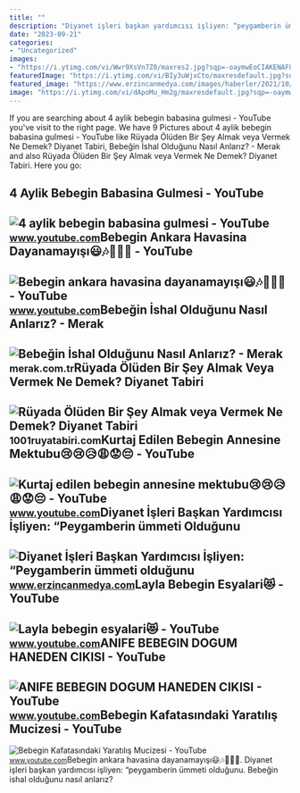 ```yaml
---
title: ""
description: "Diyanet i̇şleri başkan yardımcısı i̇şliyen: “peygamberin ümmeti olduğunu"
date: "2023-09-21"
categories:
- "Uncategorized"
images:
- "https://i.ytimg.com/vi/Wwr9XsVn7Z0/maxres2.jpg?sqp=-oaymwEoCIAKENAF8quKqQMcGADwAQH4Ad4EgAK4CIoCDAgAEAEYZSBZKE4wDw==&amp;rs=AOn4CLD0ErM_Kimn8n-g6lyddERLd1jFbA"
featuredImage: "https://i.ytimg.com/vi/BIy3uWjxCto/maxresdefault.jpg?sqp=-oaymwEmCIAKENAF8quKqQMa8AEB-AGUA4AC0AWKAgwIABABGGUgXShVMA8=&amp;rs=AOn4CLCSaH1z6vrSh-g13OhC1JVSSicyJQ"
featured_image: "https://www.erzincanmedya.com/images/haberler/2021/10/diyanet_isleri_baskan_yardimcisi_isliyen_peygamberin_ummeti_oldugunu_soyleyip_de_esine_siddet_uygulayan_bir_adam_hangi_vefadan_bahsediyor.jpg"
image: "https://i.ytimg.com/vi/dApoMu_Hm2g/maxresdefault.jpg?sqp=-oaymwEmCIAKENAF8quKqQMa8AEB-AH-CYAC0AWKAgwIABABGGUgSyhHMA8=&amp;rs=AOn4CLB6HyJvEYWIvOaWRtHF2iGucE3uOg"
---
```


If you are searching about 4 aylik bebegin babasina gulmesi - YouTube you've visit to the right page. We have 9 Pictures about 4 aylik bebegin babasina gulmesi - YouTube like Rüyada Ölüden Bir Şey Almak veya Vermek Ne Demek? Diyanet Tabiri, Bebeğin İshal Olduğunu Nasıl Anlarız? - Merak and also Rüyada Ölüden Bir Şey Almak veya Vermek Ne Demek? Diyanet Tabiri. Here you go:

4 Aylik Bebegin Babasina Gulmesi - YouTube
------------------------------------------

 ![4 aylik bebegin babasina gulmesi - YouTube](https://i.ytimg.com/vi/BIy3uWjxCto/maxresdefault.jpg?sqp=-oaymwEmCIAKENAF8quKqQMa8AEB-AGUA4AC0AWKAgwIABABGGUgXShVMA8=&rs=AOn4CLCSaH1z6vrSh-g13OhC1JVSSicyJQ) <small>www.youtube.com</small>Bebegin Ankara Havasina Dayanamayışı😃🎶🎵🎤💖 - YouTube
---------------------------------------------------

 ![Bebegin ankara havasina dayanamayışı😃🎶🎵🎤💖 - YouTube](https://i.ytimg.com/vi/Wwr9XsVn7Z0/maxres2.jpg?sqp=-oaymwEoCIAKENAF8quKqQMcGADwAQH4Ad4EgAK4CIoCDAgAEAEYZSBZKE4wDw==&rs=AOn4CLD0ErM_Kimn8n-g6lyddERLd1jFbA) <small>www.youtube.com</small>Bebeğin İshal Olduğunu Nasıl Anlarız? - Merak
---------------------------------------------

 ![Bebeğin İshal Olduğunu Nasıl Anlarız? - Merak](https://merak.com.tr/uploads/bebegin-i-shal-oldugunu-nasil-anlariz.jpg) <small>merak.com.tr</small>Rüyada Ölüden Bir Şey Almak Veya Vermek Ne Demek? Diyanet Tabiri
----------------------------------------------------------------

 ![Rüyada Ölüden Bir Şey Almak veya Vermek Ne Demek? Diyanet Tabiri](https://1001ruyatabiri.com/wp-content/uploads/2019/11/ruyada-olu-gormek-ruyada-olum-gormek-oldugunu-gormek-olunun-dirilmesi-olmus-birini-gormek-oldugunu-gormek-annenin-babanin-cocugunun.jpg) <small>1001ruyatabiri.com</small>Kurtaj Edilen Bebegin Annesine Mektubu😢😢😥😩😟😔 - YouTube
------------------------------------------------------

 ![Kurtaj edilen bebegin annesine mektubu😢😢😥😩😟😔 - YouTube](https://i.ytimg.com/vi/g5RwvpPI_FE/hqdefault.jpg?sqp=-oaymwEmCOADEOgC8quKqQMa8AEB-AHMAYAC6AKKAgwIABABGH8gEygaMA8=&rs=AOn4CLB4Yot4QVysH1XtY2StxsvZNKZQNg) <small>www.youtube.com</small>Diyanet İşleri Başkan Yardımcısı İşliyen: “Peygamberin ümmeti Olduğunu
----------------------------------------------------------------------

 ![Diyanet İşleri Başkan Yardımcısı İşliyen: “Peygamberin ümmeti olduğunu](https://www.erzincanmedya.com/images/haberler/2021/10/diyanet_isleri_baskan_yardimcisi_isliyen_peygamberin_ummeti_oldugunu_soyleyip_de_esine_siddet_uygulayan_bir_adam_hangi_vefadan_bahsediyor.jpg) <small>www.erzincanmedya.com</small>Layla Bebegin Esyalari😻 - YouTube
---------------------------------

 ![Layla bebegin esyalari😻 - YouTube](https://i.ytimg.com/vi/Ci7sJ7pqvqQ/maxresdefault.jpg?sqp=-oaymwEmCIAKENAF8quKqQMa8AEB-AHIAYAC6AKKAgwIABABGHIgPyhDMA8=&rs=AOn4CLDXPP9zDhbJWLLdRRvJAqTX-0GX0g) <small>www.youtube.com</small>ANIFE BEBEGIN DOGUM HANEDEN CIKISI - YouTube
--------------------------------------------

 ![ANIFE BEBEGIN DOGUM HANEDEN CIKISI - YouTube](https://i.ytimg.com/vi/dApoMu_Hm2g/maxresdefault.jpg?sqp=-oaymwEmCIAKENAF8quKqQMa8AEB-AH-CYAC0AWKAgwIABABGGUgSyhHMA8=&rs=AOn4CLB6HyJvEYWIvOaWRtHF2iGucE3uOg) <small>www.youtube.com</small>Bebegin Kafatasındaki Yaratılış Mucizesi - YouTube
--------------------------------------------------

 ![Bebegin Kafatasındaki Yaratılış Mucizesi - YouTube](https://i.ytimg.com/vi/G9dhb0IIB_M/hqdefault.jpg) <small>www.youtube.com</small>Bebegin ankara havasina dayanamayışı😃🎶🎵🎤💖. Diyanet i̇şleri başkan yardımcısı i̇şliyen: “peygamberin ümmeti olduğunu. Bebeğin i̇shal olduğunu nasıl anlarız?
